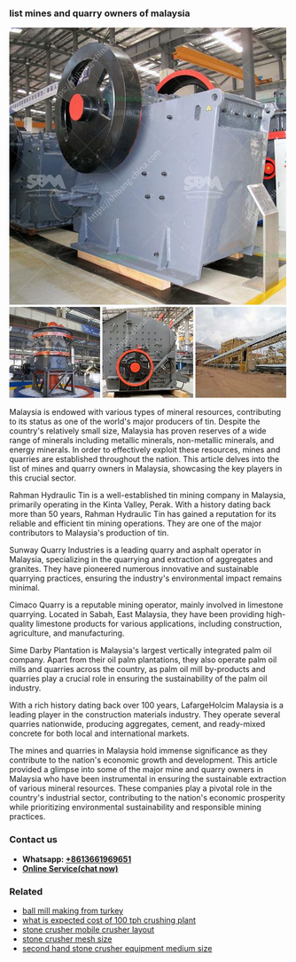 <h3>list mines and quarry owners of malaysia</h3><img src='1702950152.jpg' alt=''><p>Malaysia is endowed with various types of mineral resources, contributing to its status as one of the world's major producers of tin. Despite the country's relatively small size, Malaysia has proven reserves of a wide range of minerals including metallic minerals, non-metallic minerals, and energy minerals. In order to effectively exploit these resources, mines and quarries are established throughout the nation. This article delves into the list of mines and quarry owners in Malaysia, showcasing the key players in this crucial sector.</p><p>Rahman Hydraulic Tin is a well-established tin mining company in Malaysia, primarily operating in the Kinta Valley, Perak. With a history dating back more than 50 years, Rahman Hydraulic Tin has gained a reputation for its reliable and efficient tin mining operations. They are one of the major contributors to Malaysia's production of tin.</p><p>Sunway Quarry Industries is a leading quarry and asphalt operator in Malaysia, specializing in the quarrying and extraction of aggregates and granites. They have pioneered numerous innovative and sustainable quarrying practices, ensuring the industry's environmental impact remains minimal.</p><p>Cimaco Quarry is a reputable mining operator, mainly involved in limestone quarrying. Located in Sabah, East Malaysia, they have been providing high-quality limestone products for various applications, including construction, agriculture, and manufacturing.</p><p>Sime Darby Plantation is Malaysia's largest vertically integrated palm oil company. Apart from their oil palm plantations, they also operate palm oil mills and quarries across the country, as palm oil mill by-products and quarries play a crucial role in ensuring the sustainability of the palm oil industry.</p><p>With a rich history dating back over 100 years, LafargeHolcim Malaysia is a leading player in the construction materials industry. They operate several quarries nationwide, producing aggregates, cement, and ready-mixed concrete for both local and international markets.</p><p>The mines and quarries in Malaysia hold immense significance as they contribute to the nation's economic growth and development. This article provided a glimpse into some of the major mine and quarry owners in Malaysia who have been instrumental in ensuring the sustainable extraction of various mineral resources. These companies play a pivotal role in the country's industrial sector, contributing to the nation's economic prosperity while prioritizing environmental sustainability and responsible mining practices.</p><h3>Contact us</h3><ul><li><strong>Whatsapp:&nbsp;<a href="https://wa.me/8613661969651">+8613661969651</a></strong></li><li><a href="https://swt.shibang-china.com/?git&amp;zhl&amp;list mines and quarry owners of malaysia"><strong>Online Service(chat now)</strong></a></li></ul><h3>Related</h3><ul><li><a href='ball mill making from turkey.md'>ball mill making from turkey</a></li><li><a href='what is expected cost of 100 tph crushing plant.md'>what is expected cost of 100 tph crushing plant</a></li><li><a href='stone crusher mobile crusher layout.md'>stone crusher mobile crusher layout</a></li><li><a href='stone crusher mesh size.md'>stone crusher mesh size</a></li><li><a href='second hand stone crusher equipment medium size.md'>second hand stone crusher equipment medium size</a></li></ul>
